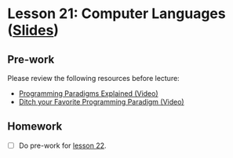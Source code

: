 # Lesson 21: Computer Languages ([Slides](https://code-differently.github.io/code-differently-24-q4/slides/#/lesson_21))

## Pre-work

Please review the following resources before lecture:

* [Programming Paradigms Explained (Video)](https://www.youtube.com/watch?v=H5uA6p_pK-Y)
* [Ditch your Favorite Programming Paradigm (Video)](https://www.youtube.com/watch?v=UOkOA6W-vwc)

## Homework

- [ ] Do pre-work for [lesson 22](/lesson_22/).